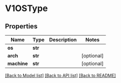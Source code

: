 # V1OSType

## Properties
Name | Type | Description | Notes
------------ | ------------- | ------------- | -------------
**os** | **str** |  |
**arch** | **str** |  | [optional]
**machine** | **str** |  | [optional]

[[Back to Model list]](../README.md#documentation-for-models) [[Back to API list]](../README.md#documentation-for-api-endpoints) [[Back to README]](../README.md)


